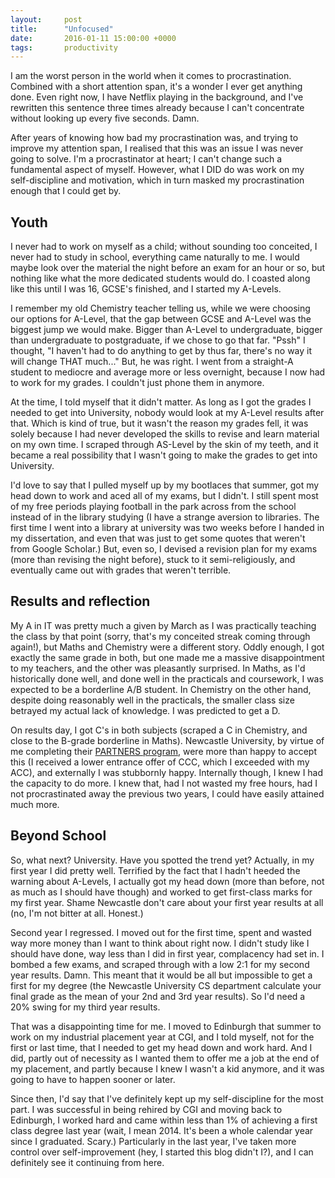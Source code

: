 ```yaml
---
layout:     post
title:      "Unfocused"
date:       2016-01-11 15:00:00 +0000
tags:       productivity
---
```


I am the worst person in the world when it comes to procrastination. Combined with a short attention span, it's a wonder I ever get anything done. Even right now, I have Netflix playing in the background, and I've rewritten this sentence three times already because I can't concentrate without looking up every five seconds. Damn.

<!-- Read More -->

After years of knowing how bad my procrastination was, and trying to improve my attention span, I realised that this was an issue I was never going to solve. I'm a procrastinator at heart; I can't change such a fundamental aspect of myself. However, what I DID do was work on my self-discipline and motivation, which in turn masked my procrastination enough that I could get by. 

## Youth

I never had to work on myself as a child; without sounding too conceited, I never had to study in school, everything came naturally to me. I would maybe look over the material the night before an exam for an hour or so, but nothing like what the more dedicated students would do. I coasted along like this until I was 16, GCSE's finished, and I started my A-Levels. 

I remember my old Chemistry teacher telling us, while we were choosing our options for A-Level, that the gap between GCSE and A-Level was the biggest jump we would make. Bigger than A-Level to undergraduate, bigger than undergraduate to postgraduate, if we chose to go that far. "Pssh" I thought, "I haven't had to do anything to get by thus far, there's no way it will change THAT much..." But, he was right. I went from a straight-A student to mediocre and average more or less overnight, because I now had to work for my grades. I couldn't just phone them in anymore.

At the time, I told myself that it didn't matter. As long as I got the grades I needed to get into University, nobody would look at my A-Level results after that. Which is kind of true, but it wasn't the reason my grades fell, it was solely because I had never developed the skills to revise and learn material on my own time. I scraped through AS-Level by the skin of my teeth, and it became a real possibility that I wasn't going to make the grades to get into University.

I'd love to say that I pulled myself up by my bootlaces that summer, got my head down to work and aced all of my exams, but I didn't. I still spent most of my free periods playing football in the park across from the school instead of in the library studying (I have a strange aversion to libraries. The first time I went into a library at university was two weeks before I handed in my dissertation, and even that was just to get some quotes that weren't from Google Scholar.) But, even so, I devised a revision plan for my exams (more than revising the night before), stuck to it semi-religiously, and eventually came out with grades that weren't terrible. 

## Results and reflection

My A in IT was pretty much a given by March as I was practically teaching the class by that point (sorry, that's my conceited streak coming through again!), but Maths and Chemistry were a different story. Oddly enough, I got exactly the same grade in both, but one made me a massive disappointment to my teachers, and the other was pleasantly surprised. In Maths, as I'd historically done well, and done well in the practicals and coursework, I was expected to be a borderline A/B student. In Chemistry on the other hand, despite doing reasonably well in the practicals, the smaller class size betrayed my actual lack of knowledge. I was predicted to get a D.

On results day, I got C's in both subjects (scraped a C in Chemistry, and close to the B-grade borderline in Maths). Newcastle University, by virtue of me completing their [PARTNERS program][PARTNERS-link], were more than happy to accept this (I received a lower entrance offer of CCC, which I exceeded with my ACC), and externally I was stubbornly happy. Internally though, I knew I had the capacity to do more. I knew that, had I not wasted my free hours, had I not procrastinated away the previous two years, I could have easily attained much more.

## Beyond School

So, what next? University. Have you spotted the trend yet? Actually, in my first year I did pretty well. Terrified by the fact that I hadn't heeded the warning about A-Levels, I actually got my head down (more than before, not as much as I should have though) and worked to get first-class marks for my first year. Shame Newcastle don't care about your first year results at all (no, I'm not bitter at all. Honest.)

Second year I regressed. I moved out for the first time, spent and wasted way more money than I want to think about right now. I didn't study like I should have done, way less than I did in first year, complacency had set in. I bombed a few exams, and scraped through with a low 2:1 for my second year results. Damn. This meant that it would be all but impossible to get a first for my degree (the Newcastle University CS department calculate your final grade as the mean of your 2nd and 3rd year results). So I'd need a 20% swing for my third year results.

That was a disappointing time for me. I moved to Edinburgh that summer to work on my industrial placement year at CGI, and I told myself, not for the first or last time, that I needed to get my head down and work hard. And I did, partly out of necessity as I wanted them to offer me a job at the end of my placement, and partly because I knew I wasn't a kid anymore, and it was going to have to happen sooner or later.

Since then, I'd say that I've definitely kept up my self-discipline for the most part. I was successful in being rehired by CGI and moving back to Edinburgh, I worked hard and came within less than 1% of achieving a first class degree last year (wait, I mean 2014. It's been a whole calendar year since I graduated. Scary.) Particularly in the last year, I've taken more control over self-improvement (hey, I started this blog didn't I?), and I can definitely see it continuing from here.

[PARTNERS-link]: http://www.ncl.ac.uk/schools/partners/
